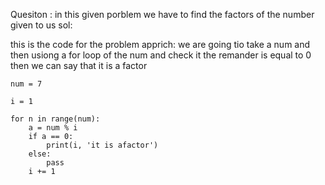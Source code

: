 Quesiton : in this given porblem we have to find the factors of the number given to us 
sol:

this is the code for the problem 
apprich:
  we are going tio take a num and then usiong a for loop of the num and check it the remander is 
  equal to 0 then we can say that it is a factor

```
num = 7

i = 1

for n in range(num):
    a = num % i
    if a == 0:
        print(i, 'it is afactor')
    else:
        pass
    i += 1
```
